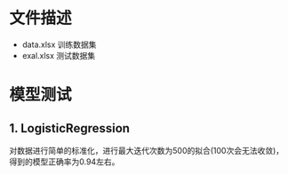 # 文件描述
- data.xlsx 训练数据集
- exal.xlsx 测试数据集

# 模型测试
## 1. LogisticRegression
对数据进行简单的标准化，进行最大迭代次数为500的拟合(100次会无法收敛)，得到的模型正确率为0.94左右。